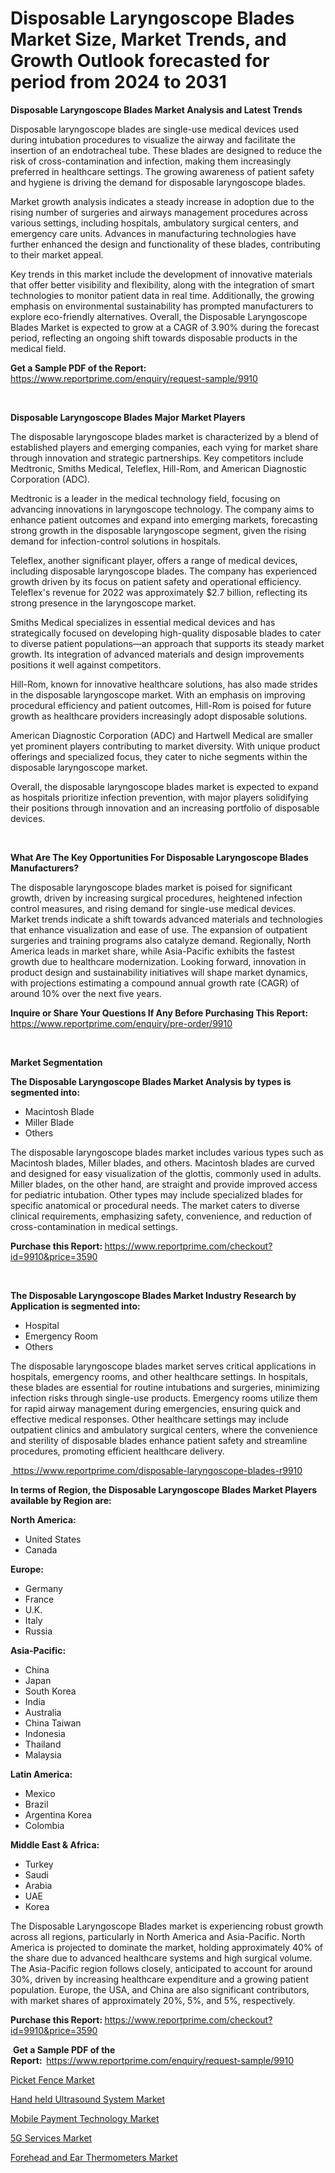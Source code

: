 <p><h1>Disposable Laryngoscope Blades Market Size, Market Trends, and Growth Outlook forecasted for period from 2024 to 2031</h1></p><p><strong>Disposable Laryngoscope Blades Market Analysis and Latest Trends</strong></p>
<p><p>Disposable laryngoscope blades are single-use medical devices used during intubation procedures to visualize the airway and facilitate the insertion of an endotracheal tube. These blades are designed to reduce the risk of cross-contamination and infection, making them increasingly preferred in healthcare settings. The growing awareness of patient safety and hygiene is driving the demand for disposable laryngoscope blades.</p><p>Market growth analysis indicates a steady increase in adoption due to the rising number of surgeries and airways management procedures across various settings, including hospitals, ambulatory surgical centers, and emergency care units. Advances in manufacturing technologies have further enhanced the design and functionality of these blades, contributing to their market appeal.</p><p>Key trends in this market include the development of innovative materials that offer better visibility and flexibility, along with the integration of smart technologies to monitor patient data in real time. Additionally, the growing emphasis on environmental sustainability has prompted manufacturers to explore eco-friendly alternatives. Overall, the Disposable Laryngoscope Blades Market is expected to grow at a CAGR of 3.90% during the forecast period, reflecting an ongoing shift towards disposable products in the medical field.</p></p>
<p><strong>Get a Sample PDF of the Report:&nbsp;</strong> <a href="https://www.reportprime.com/enquiry/request-sample/9910?utm_campaign=83&utm_medium=2&utm_source=Github&utm_content=ia&utm_term=10102024&utm_id=disposable-laryngoscope-blades">https://www.reportprime.com/enquiry/request-sample/9910</a></p>
<p>&nbsp;</p>
<p><strong>Disposable Laryngoscope Blades Major Market Players</strong></p>
<p><p>The disposable laryngoscope blades market is characterized by a blend of established players and emerging companies, each vying for market share through innovation and strategic partnerships. Key competitors include Medtronic, Smiths Medical, Teleflex, Hill-Rom, and American Diagnostic Corporation (ADC).</p><p>Medtronic is a leader in the medical technology field, focusing on advancing innovations in laryngoscope technology. The company aims to enhance patient outcomes and expand into emerging markets, forecasting strong growth in the disposable laryngoscope segment, given the rising demand for infection-control solutions in hospitals.</p><p>Teleflex, another significant player, offers a range of medical devices, including disposable laryngoscope blades. The company has experienced growth driven by its focus on patient safety and operational efficiency. Teleflex's revenue for 2022 was approximately $2.7 billion, reflecting its strong presence in the laryngoscope market.</p><p>Smiths Medical specializes in essential medical devices and has strategically focused on developing high-quality disposable blades to cater to diverse patient populations—an approach that supports its steady market growth. Its integration of advanced materials and design improvements positions it well against competitors.</p><p>Hill-Rom, known for innovative healthcare solutions, has also made strides in the disposable laryngoscope market. With an emphasis on improving procedural efficiency and patient outcomes, Hill-Rom is poised for future growth as healthcare providers increasingly adopt disposable solutions.</p><p>American Diagnostic Corporation (ADC) and Hartwell Medical are smaller yet prominent players contributing to market diversity. With unique product offerings and specialized focus, they cater to niche segments within the disposable laryngoscope market.</p><p>Overall, the disposable laryngoscope blades market is expected to expand as hospitals prioritize infection prevention, with major players solidifying their positions through innovation and an increasing portfolio of disposable devices.</p></p>
<p>&nbsp;</p>
<p><strong>What Are The Key Opportunities For Disposable Laryngoscope Blades Manufacturers?</strong></p>
<p><p>The disposable laryngoscope blades market is poised for significant growth, driven by increasing surgical procedures, heightened infection control measures, and rising demand for single-use medical devices. Market trends indicate a shift towards advanced materials and technologies that enhance visualization and ease of use. The expansion of outpatient surgeries and training programs also catalyze demand. Regionally, North America leads in market share, while Asia-Pacific exhibits the fastest growth due to healthcare modernization. Looking forward, innovation in product design and sustainability initiatives will shape market dynamics, with projections estimating a compound annual growth rate (CAGR) of around 10% over the next five years.</p></p>
<p><strong>Inquire or Share Your Questions If Any Before Purchasing This Report:</strong> <a href="https://www.reportprime.com/enquiry/pre-order/9910?utm_campaign=83&utm_medium=2&utm_source=Github&utm_content=ia&utm_term=10102024&utm_id=disposable-laryngoscope-blades">https://www.reportprime.com/enquiry/pre-order/9910</a></p>
<p>&nbsp;</p>
<p><strong>Market Segmentation</strong></p>
<p><strong>The Disposable Laryngoscope Blades Market Analysis by types is segmented into:</strong></p>
<p><ul><li>Macintosh Blade</li><li>Miller Blade</li><li>Others</li></ul></p>
<p><p>The disposable laryngoscope blades market includes various types such as Macintosh blades, Miller blades, and others. Macintosh blades are curved and designed for easy visualization of the glottis, commonly used in adults. Miller blades, on the other hand, are straight and provide improved access for pediatric intubation. Other types may include specialized blades for specific anatomical or procedural needs. The market caters to diverse clinical requirements, emphasizing safety, convenience, and reduction of cross-contamination in medical settings.</p></p>
<p><strong>Purchase this Report:&nbsp;</strong><a href="https://www.reportprime.com/checkout?id=9910&price=3590&utm_campaign=83&utm_medium=2&utm_source=Github&utm_content=ia&utm_term=10102024&utm_id=disposable-laryngoscope-blades">https://www.reportprime.com/checkout?id=9910&price=3590</a></p>
<p>&nbsp;</p>
<p><strong>The Disposable Laryngoscope Blades Market Industry Research by Application is segmented into:</strong></p>
<p><ul><li>Hospital</li><li>Emergency Room</li><li>Others</li></ul></p>
<p><p>The disposable laryngoscope blades market serves critical applications in hospitals, emergency rooms, and other healthcare settings. In hospitals, these blades are essential for routine intubations and surgeries, minimizing infection risks through single-use products. Emergency rooms utilize them for rapid airway management during emergencies, ensuring quick and effective medical responses. Other healthcare settings may include outpatient clinics and ambulatory surgical centers, where the convenience and sterility of disposable blades enhance patient safety and streamline procedures, promoting efficient healthcare delivery.</p></p>
<p><a href="https://www.reportprime.com/disposable-laryngoscope-blades-r9910?utm_campaign=83&utm_medium=2&utm_source=Github&utm_content=ia&utm_term=10102024&utm_id=disposable-laryngoscope-blades">&nbsp;https://www.reportprime.com/disposable-laryngoscope-blades-r9910</a></p>
<p><strong>In terms of Region, the Disposable Laryngoscope Blades Market Players available by Region are:</strong></p>
<p>
    <p> <strong> North America: </strong>
        <ul>
            <li>United States</li>
            <li>Canada</li>
        </ul>
        </p> 
    <p> <strong> Europe: </strong>
        <ul>
            <li>Germany</li>
            <li>France</li>
            <li>U.K.</li>
            <li>Italy</li>
            <li>Russia</li>
        </ul>
        </p> 
    <p> <strong> Asia-Pacific: </strong>
        <ul>
            <li>China</li>
            <li>Japan</li>
            <li>South Korea</li>
            <li>India</li>
            <li>Australia</li>
            <li>China Taiwan</li>
            <li>Indonesia</li>
            <li>Thailand</li>
            <li>Malaysia</li>
        </ul>
        </p> 
    <p> <strong> Latin America: </strong>
        <ul>
            <li>Mexico</li>
            <li>Brazil</li>
            <li>Argentina Korea</li>
            <li>Colombia</li>
        </ul>
        </p> 
    <p> <strong> Middle East & Africa: </strong>
        <ul>
            <li>Turkey</li>
            <li>Saudi</li>
            <li>Arabia</li>
            <li>UAE</li>
            <li>Korea</li>
        </ul>
    </p>
    </p>
<p><p>The Disposable Laryngoscope Blades market is experiencing robust growth across all regions, particularly in North America and Asia-Pacific. North America is projected to dominate the market, holding approximately 40% of the share due to advanced healthcare systems and high surgical volume. The Asia-Pacific region follows closely, anticipated to account for around 30%, driven by increasing healthcare expenditure and a growing patient population. Europe, the USA, and China are also significant contributors, with market shares of approximately 20%, 5%, and 5%, respectively.</p></p>
<p><strong>Purchase this Report: </strong><a href="https://www.reportprime.com/checkout?id=9910&price=3590&utm_campaign=83&utm_medium=2&utm_source=Github&utm_content=ia&utm_term=10102024&utm_id=disposable-laryngoscope-blades">https://www.reportprime.com/checkout?id=9910&price=3590</a></p>
<p>&nbsp;<strong>Get a Sample PDF of the Report:&nbsp;&nbsp;</strong><a href="https://www.reportprime.com/enquiry/request-sample/9910?utm_campaign=83&utm_medium=2&utm_source=Github&utm_content=ia&utm_term=10102024&utm_id=disposable-laryngoscope-blades">https://www.reportprime.com/enquiry/request-sample/9910</a></p>
<p><strong></strong></p>
<p><p><a href="https://www.linkedin.com/pulse/picket-fence-market-forecast-global-trends-analysis-from-2024-ukqfe?utm_campaign=83&utm_medium=2&utm_source=Github&utm_content=ia&utm_term=10102024&utm_id=disposable-laryngoscope-blades">Picket Fence Market</a></p><p><a href="https://github.com/MatthewHernandez403/Market-Research-Report-List-1/blob/main/hand-held-ultrasound-system-market.md?utm_campaign=83&utm_medium=2&utm_source=Github&utm_content=ia&utm_term=10102024&utm_id=disposable-laryngoscope-blades">Hand held Ultrasound System Market</a></p><p><a href="https://issuu.com/reportprime-2/docs/mobile-payment-technology-market-si_b7e13be63416c0?utm_campaign=83&utm_medium=2&utm_source=Github&utm_content=ia&utm_term=10102024&utm_id=disposable-laryngoscope-blades">Mobile Payment Technology Market</a></p><p><a href="https://issuu.com/reportprime-2/docs/5g-services-market-size-2030.pptx_85f43a6ce2bfa8?utm_campaign=83&utm_medium=2&utm_source=Github&utm_content=ia&utm_term=10102024&utm_id=disposable-laryngoscope-blades">5G Services Market</a></p><p><a href="https://github.com/MoonZANDRA/Market-Research-Report-List-1/blob/main/forehead-and-ear-thermometers-market.md?utm_campaign=83&utm_medium=2&utm_source=Github&utm_content=ia&utm_term=10102024&utm_id=disposable-laryngoscope-blades">Forehead and Ear Thermometers Market</a></p></p>